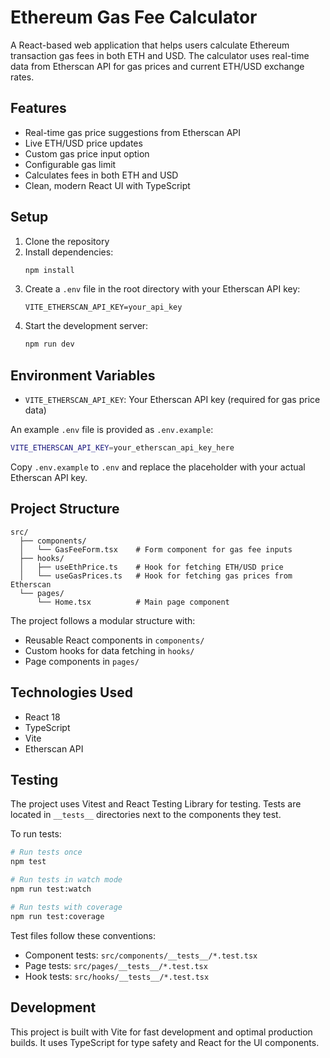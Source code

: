 # Ethereum Gas Fee Calculator

A React-based web application that helps users calculate Ethereum transaction gas fees in both ETH and USD. The calculator uses real-time data from Etherscan API for gas prices and current ETH/USD exchange rates.

## Features

- Real-time gas price suggestions from Etherscan API
- Live ETH/USD price updates
- Custom gas price input option
- Configurable gas limit
- Calculates fees in both ETH and USD
- Clean, modern React UI with TypeScript

## Setup

1. Clone the repository
2. Install dependencies:
   ```bash
   npm install
   ```
3. Create a `.env` file in the root directory with your Etherscan API key:
   ```
   VITE_ETHERSCAN_API_KEY=your_api_key
   ```
4. Start the development server:
   ```bash
   npm run dev
   ```

## Environment Variables

- `VITE_ETHERSCAN_API_KEY`: Your Etherscan API key (required for gas price data)

An example `.env` file is provided as `.env.example`:
```bash
VITE_ETHERSCAN_API_KEY=your_etherscan_api_key_here
```

Copy `.env.example` to `.env` and replace the placeholder with your actual Etherscan API key.

## Project Structure

```
src/
  ├── components/
  │   └── GasFeeForm.tsx    # Form component for gas fee inputs
  ├── hooks/
  │   ├── useEthPrice.ts    # Hook for fetching ETH/USD price
  │   └── useGasPrices.ts   # Hook for fetching gas prices from Etherscan
  └── pages/
      └── Home.tsx          # Main page component
```

The project follows a modular structure with:
- Reusable React components in `components/`
- Custom hooks for data fetching in `hooks/`
- Page components in `pages/`

## Technologies Used

- React 18
- TypeScript
- Vite
- Etherscan API

## Testing

The project uses Vitest and React Testing Library for testing. Tests are located in `__tests__` directories next to the components they test.

To run tests:
```bash
# Run tests once
npm test

# Run tests in watch mode
npm run test:watch

# Run tests with coverage
npm run test:coverage
```

Test files follow these conventions:
- Component tests: `src/components/__tests__/*.test.tsx`
- Page tests: `src/pages/__tests__/*.test.tsx`
- Hook tests: `src/hooks/__tests__/*.test.tsx`

## Development

This project is built with Vite for fast development and optimal production builds. It uses TypeScript for type safety and React for the UI components.